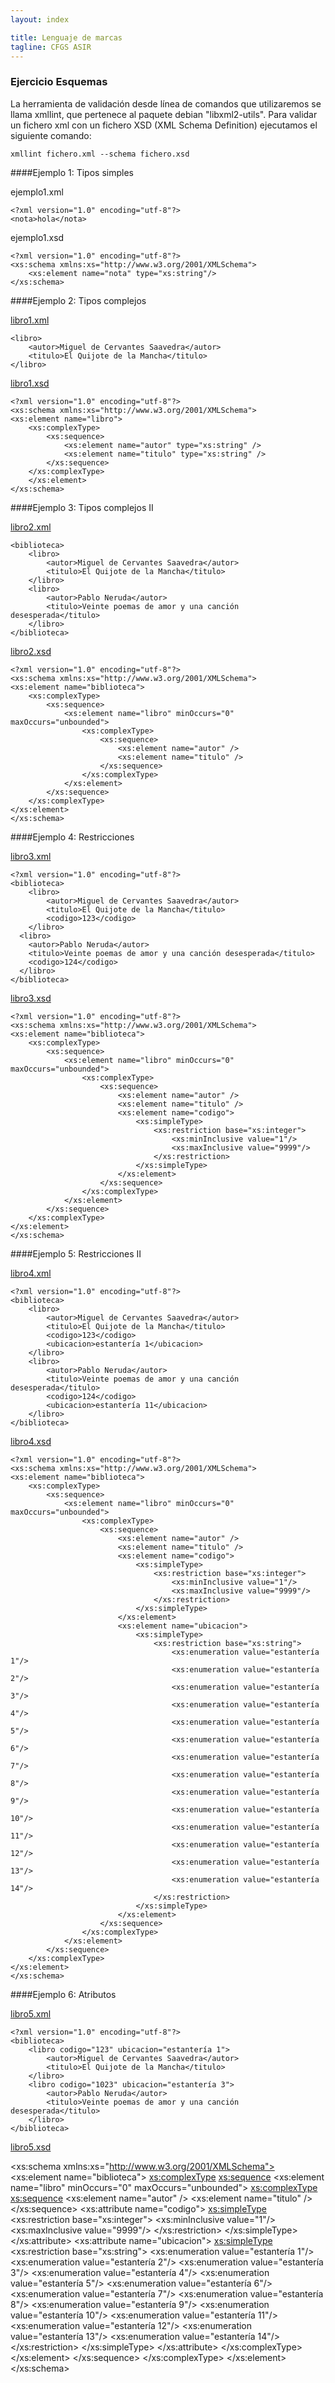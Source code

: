 ```yaml
---
layout: index

title: Lenguaje de marcas
tagline: CFGS ASIR
---
```


### Ejercicio Esquemas


La herramienta de validación desde línea de comandos que utilizaremos se llama xmllint, que pertenece al paquete debian "libxml2-utils". Para validar un fichero xml con un fichero XSD (XML Schema Definition) ejecutamos el siguiente comando:

	xmllint fichero.xml --schema fichero.xsd

####Ejemplo 1: Tipos simples

ejemplo1.xml

	<?xml version="1.0" encoding="utf-8"?>
	<nota>hola</nota>

ejemplo1.xsd

	<?xml version="1.0" encoding="utf-8"?>
	<xs:schema xmlns:xs="http://www.w3.org/2001/XMLSchema">
		<xs:element name="nota" type="xs:string"/>
	</xs:schema>

####Ejemplo 2: Tipos complejos

[libro1.xml](fich/libro1.xml)

	<libro>
		<autor>Miguel de Cervantes Saavedra</autor>
		<titulo>El Quijote de la Mancha</titulo>
	</libro>

[libro1.xsd](fich/libro1.xsd)

	<?xml version="1.0" encoding="utf-8"?>
	<xs:schema xmlns:xs="http://www.w3.org/2001/XMLSchema">
	<xs:element name="libro">
		<xs:complexType>
			<xs:sequence>
				<xs:element name="autor" type="xs:string" />
				<xs:element name="titulo" type="xs:string" />
			</xs:sequence>
		</xs:complexType>
		</xs:element>
	</xs:schema>

####Ejemplo 3: Tipos complejos II

[libro2.xml](fich/libro2.xml)

	<biblioteca>
		<libro>
			<autor>Miguel de Cervantes Saavedra</autor>
			<titulo>El Quijote de la Mancha</titulo>
		</libro>
		<libro>
			<autor>Pablo Neruda</autor>
			<titulo>Veinte poemas de amor y una canción desesperada</titulo>
		</libro>
	</biblioteca>

[libro2.xsd](fich/libro2.xsd)

	<?xml version="1.0" encoding="utf-8"?>
	<xs:schema xmlns:xs="http://www.w3.org/2001/XMLSchema">
	<xs:element name="biblioteca">
		<xs:complexType>
			<xs:sequence>
				<xs:element name="libro" minOccurs="0" maxOccurs="unbounded">
					<xs:complexType>
						<xs:sequence>
							<xs:element name="autor" />
							<xs:element name="titulo" />
						</xs:sequence>
					</xs:complexType>
				</xs:element>
			</xs:sequence>
		</xs:complexType>
	</xs:element>
	</xs:schema>

####Ejemplo 4: Restricciones

[libro3.xml](fich/libro3.xml)

	<?xml version="1.0" encoding="utf-8"?>
	<biblioteca>
		<libro>
			<autor>Miguel de Cervantes Saavedra</autor>
			<titulo>El Quijote de la Mancha</titulo>
			<codigo>123</codigo>
	    </libro>
	  <libro>
	  	<autor>Pablo Neruda</autor>
	  	<titulo>Veinte poemas de amor y una canción desesperada</titulo>
	  	<codigo>124</codigo>
	  </libro>
	</biblioteca>

[libro3.xsd](fich/libro3.xsd)

	<?xml version="1.0" encoding="utf-8"?>
	<xs:schema xmlns:xs="http://www.w3.org/2001/XMLSchema">
	<xs:element name="biblioteca">
		<xs:complexType>
			<xs:sequence>
				<xs:element name="libro" minOccurs="0" maxOccurs="unbounded">
					<xs:complexType>
						<xs:sequence>
							<xs:element name="autor" />
							<xs:element name="titulo" />
							<xs:element name="codigo">
								<xs:simpleType>
									<xs:restriction base="xs:integer">
										<xs:minInclusive value="1"/>
										<xs:maxInclusive value="9999"/>
									</xs:restriction>
								</xs:simpleType>
							</xs:element>
						</xs:sequence>
					</xs:complexType>
				</xs:element>
			</xs:sequence>
		</xs:complexType>
	</xs:element>
	</xs:schema>

####Ejemplo 5: Restricciones II

[libro4.xml](fich/libro4.xml)

	<?xml version="1.0" encoding="utf-8"?>
	<biblioteca>
		<libro>
			<autor>Miguel de Cervantes Saavedra</autor>
			<titulo>El Quijote de la Mancha</titulo>
			<codigo>123</codigo>
			<ubicacion>estantería 1</ubicacion>
		</libro>
		<libro>
			<autor>Pablo Neruda</autor>
			<titulo>Veinte poemas de amor y una canción desesperada</titulo>
			<codigo>124</codigo>
			<ubicacion>estantería 11</ubicacion>
		</libro>
	</biblioteca>

[libro4.xsd](fich/libro4.xsd)

	<?xml version="1.0" encoding="utf-8"?>
	<xs:schema xmlns:xs="http://www.w3.org/2001/XMLSchema">
	<xs:element name="biblioteca">
		<xs:complexType>
			<xs:sequence>
				<xs:element name="libro" minOccurs="0" maxOccurs="unbounded">
					<xs:complexType>
						<xs:sequence>
							<xs:element name="autor" />
							<xs:element name="titulo" />
							<xs:element name="codigo">
								<xs:simpleType>
									<xs:restriction base="xs:integer">
										<xs:minInclusive value="1"/>
										<xs:maxInclusive value="9999"/>
									</xs:restriction>
								</xs:simpleType>
							</xs:element>
							<xs:element name="ubicacion">
								<xs:simpleType>
									<xs:restriction base="xs:string">
										<xs:enumeration value="estantería 1"/>
										<xs:enumeration value="estantería 2"/>
										<xs:enumeration value="estantería 3"/>
										<xs:enumeration value="estantería 4"/>
										<xs:enumeration value="estantería 5"/>
										<xs:enumeration value="estantería 6"/>
										<xs:enumeration value="estantería 7"/>
										<xs:enumeration value="estantería 8"/>
										<xs:enumeration value="estantería 9"/>
										<xs:enumeration value="estantería 10"/>
										<xs:enumeration value="estantería 11"/>
										<xs:enumeration value="estantería 12"/>
										<xs:enumeration value="estantería 13"/>
										<xs:enumeration value="estantería 14"/>
									</xs:restriction>
								</xs:simpleType>
							</xs:element>
						</xs:sequence>
					</xs:complexType>
				</xs:element>
			</xs:sequence>
		</xs:complexType>
	</xs:element>
	</xs:schema>

####Ejemplo 6: Atributos

[libro5.xml](fich/libro5.xml)

	<?xml version="1.0" encoding="utf-8"?>
	<biblioteca>
		<libro codigo="123" ubicacion="estantería 1">
			<autor>Miguel de Cervantes Saavedra</autor>
			<titulo>El Quijote de la Mancha</titulo>
		</libro>
		<libro codigo="1023" ubicacion="estantería 3">
			<autor>Pablo Neruda</autor>
			<titulo>Veinte poemas de amor y una canción desesperada</titulo>
		</libro>
	</biblioteca>

[libro5.xsd](fich/libro5.xsd)

<?xml version="1.0" encoding="utf-8"?>
<xs:schema xmlns:xs="http://www.w3.org/2001/XMLSchema">
<xs:element name="biblioteca">
	<xs:complexType>
		<xs:sequence>
			<xs:element name="libro" minOccurs="0" maxOccurs="unbounded">
				<xs:complexType>
					<xs:sequence>
						<xs:element name="autor" />
						<xs:element name="titulo" />
					</xs:sequence>
					<xs:attribute name="codigo">
						<xs:simpleType>
							<xs:restriction base="xs:integer">
								<xs:minInclusive value="1"/>
								<xs:maxInclusive value="9999"/>
							</xs:restriction>
						</xs:simpleType>
					</xs:attribute>
					<xs:attribute name="ubicacion">
						<xs:simpleType>
							<xs:restriction base="xs:string">
								<xs:enumeration value="estantería 1"/>
								<xs:enumeration value="estantería 2"/>
								<xs:enumeration value="estantería 3"/>
								<xs:enumeration value="estantería 4"/>
								<xs:enumeration value="estantería 5"/>
								<xs:enumeration value="estantería 6"/>
								<xs:enumeration value="estantería 7"/>
								<xs:enumeration value="estantería 8"/>
								<xs:enumeration value="estantería 9"/>
								<xs:enumeration value="estantería 10"/>
								<xs:enumeration value="estantería 11"/>
								<xs:enumeration value="estantería 12"/>
								<xs:enumeration value="estantería 13"/>
								<xs:enumeration value="estantería 14"/>
							</xs:restriction>
						</xs:simpleType>
					</xs:attribute>
				</xs:complexType>
			</xs:element>
		</xs:sequence>
	</xs:complexType>
</xs:element>
</xs:schema>